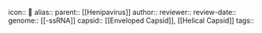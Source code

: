 icon:: 🦠
alias::
parent:: [[Henipavirus]] 
author::
reviewer::
review-date::
genome:: [[-ssRNA]] 
capsid:: [[Enveloped Capsid]], [[Helical Capsid]] 
tags::

